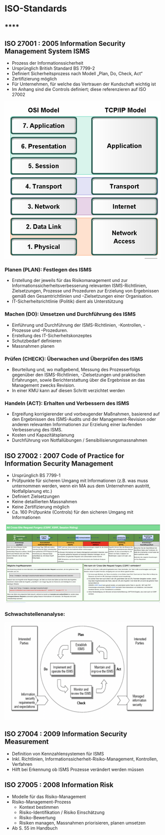# ISO-Standards

## \*\*\*\*

## **ISO 27001 : 2005 Information Security Management System ISMS**

* Prozess der Informationssicherheit
* Ursprünglich British Standard BS 7799-2
* Definiert Sicherheitsprozess nach Modell „Plan, Do, Check, Act“
* Zertifizierung möglich
* Für Unternehmen, für welche das Vertrauen der Kundschaft wichtig ist
* Im Anhang sind die Controls definiert; diese referenzieren auf ISO 27002

![](../../.gitbook/assets/image%20%2838%29.png)

### **Planen \(PLAN\)**: Festlegen des ISMS

* Erstellung der jeweils für das Risikomanagement und zur Informationssicherheitsverbesserung relevanten ISMS-Richtlinien, Zielsetzungen, Prozesse und Prozeduren zur Erzielung von Ergebnissen gemäß den Gesamtrichtlinien und –Zielsetzungen einer Organisation.
* IT-Sicherheitsrichtlinie \(Politik\) dient als Unterstützung

### **Machen \(DO\)**: Umsetzen und Durchführung des ISMS

* Einführung und Durchführung der ISMS-Richtlinien, -Kontrollen, -Prozesse und –Prozeduren.
* Erstellung des IT-Sicherheitskonzeptes
* Schutzbedarf definieren
* Massnahmen planen

### **Prüfen \(CHECK\)**: Überwachen und Überprüfen des ISMS

* Beurteilung und, wo maßgebend, Messung des Prozesserfolgs gegenüber den ISMS-Richtlinien, -Zielsetzungen und praktischen Erfahrungen, sowie Berichterstattung über die Ergebnisse an das Management zwecks Revision.
* In einer KMU kann auf diesen Schritt verzichtet werden

### **Handeln \(ACT\)**: Erhalten und Verbessern des ISMS

* Ergreifung korrigierender und vorbeugender Maßnahmen, basierend auf den Ergebnissen des ISMS-Audits und der Management-Revision oder anderen relevanten Informationen zur Erzielung einer laufenden Verbesserung des ISMS.
* Kosten und Kapazitätsplanung
* Durchführung von Notfallübungen / Sensibilisierungsmassnahmen

## **ISO 27002 : 2007 Code of Practice for Information Security Management**

* Ursprünglich BS 7799-1
* Prüfpunkte für sicheren Umgang mit Informationen \(z.B. was muss unternommen werden, wenn ein MA aus dem Unternehmen austritt, Notfallplanung etc.\)
* Definiert Zielsetzungen
* Keine detaillierten Massnahmen
* Keine Zertifizierung möglich
* Ca. 160 Prüfpunkte \(Controls\) für den sicheren Umgang mit Informationen



![Umfang 27002](../../.gitbook/assets/image%20%281%29.png)

### Schwachstellenanalyse:

![](../../.gitbook/assets/image%20%2822%29.png)



## ISO 27004 : 2009 Information Security Measurement

* Definition von Kennzahlensystemen für ISMS
* Inkl. Richtlinien, Informationssicherheit-Risiko-Management, Kontrollen, Verfahren
* Hilft bei Erkennung ob ISMS Prozesse verändert werden müssen

## ISO 27005 : 2008 Information Risk

* Modelle für das Risiko-Management
* Risiko-Management-Prozess
  * Kontext bestimmen
  * Risiko-Identifikation / Risiko Einschätzung
  * Risiko-Bewertung
  * Risiken managen, Massnahmen priorisieren, planen umsetzen
* Ab S. 55 im Handbuch

